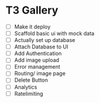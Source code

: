 # T3 Gallery

- [ ] Make it deploy
- [ ] Scaffold basic ui with mock data
- [ ] Actually set up database
- [ ] Attach Database to UI
- [ ] Add Authentication
- [ ] Add image upload
- [ ] Error management
- [ ] Routing/ image page
- [ ] Delete Button
- [ ] Analytics
- [ ] Ratelimiting

